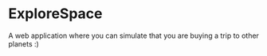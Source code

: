 # ExploreSpace
A web application where you can simulate that you are buying a trip to other planets :)
    